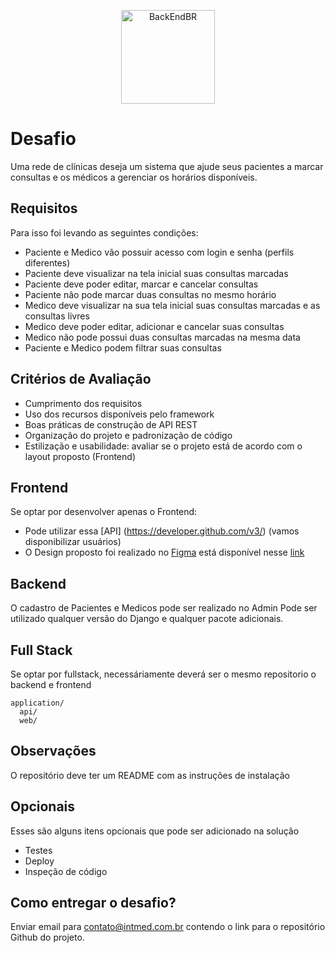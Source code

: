 <p align="center">
  <img src="https://avatars0.githubusercontent.com/u/26383303?s=400&v=4" alt="BackEndBR" width="150" />
</p>

# Desafio
Uma rede de clínicas deseja um sistema que ajude seus pacientes a marcar consultas e os médicos a gerenciar os horários disponíveis.

## Requisitos ##
Para isso foi levando as seguintes condições:
 - Paciente e Medico vão possuir acesso com login e senha (perfils diferentes)
 - Paciente deve visualizar na tela inicial suas consultas marcadas
 - Paciente deve poder editar, marcar e cancelar consultas
 - Paciente não pode marcar duas consultas no mesmo horário
 - Medico deve visualizar na sua tela inicial suas consultas marcadas e as consultas livres
 - Medico deve poder editar, adicionar e cancelar suas consultas
 - Medico não pode possui duas consultas marcadas na mesma data
 - Paciente e Medico podem filtrar suas consultas

## Critérios de Avaliação ##
 - Cumprimento dos requisitos
 - Uso dos recursos disponíveis pelo framework
 - Boas práticas de construção de API REST
 - Organização do projeto e padronização de código
 - Estilização e usabilidade: avaliar se o projeto está de acordo com o layout proposto (Frontend)

## Frontend ## 
Se optar por desenvolver apenas o Frontend:
  - Pode utilizar essa [API] (https://developer.github.com/v3/) (vamos disponibilizar usuários)
  - O Design proposto foi realizado no [Figma](https://www.figma.com/) está disponível nesse [link](https://www.figma.com/) 

## Backend ##
O cadastro de Pacientes e Medicos pode ser realizado no Admin 
Pode ser utilizado qualquer versão do Django e qualquer pacote adicionais.

## Full Stack ##
Se optar por fullstack, necessáriamente deverá ser o mesmo repositorio o backend e frontend
```
application/
  api/
  web/
```
## Observações ##
O repositório deve ter um README com as instruções de instalação
  
## Opcionais ##
Esses são alguns itens opcionais que pode ser adicionado na solução
 - Testes
 - Deploy
 - Inspeção de código

## Como entregar o desafio? ##
Enviar email para contato@intmed.com.br contendo o link para o repositório Github do projeto.
